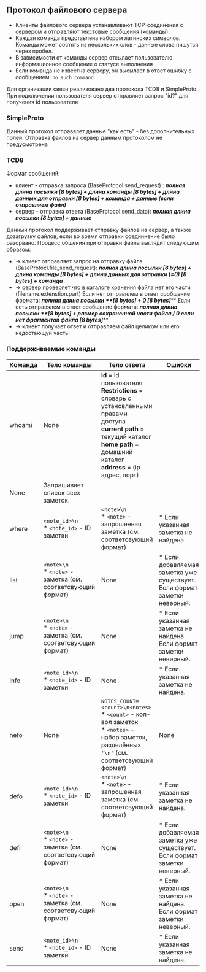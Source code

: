 ## Протокол файлового сервера
* Клиенты файлового сервера устанавливают TCP-соединения с сервером и отправляют текстовые сообщения (команды).
* Каждая команда представлена набором латинских символов. Команда может состять из нескольких слов - данные слова пишутся через пробел.  
* В зависимости от команды сервер отсылает пользователю информационное сообщение о статусе выполнения
* Если команда не известна серверу, он высылает в ответ ошибку с сообщением: `no such command`.
  
Для организации связи реализовано два протокола TCD8 и SimpleProto. При подключении пользователя сервер отправляет запрос "id?" для получения id пользователя

### SimpleProto
Данный протокол отправялет данные "как есть" - без дополнительных полей. 
Отправка файлов на сервер данным протоколом не предусмотрена

### TCD8
Формат сообщений:
* клиент - отправка запроса (BaseProtocol.send_request) : **_полная длина посылки [8 bytes] + длина команды [8 bytes] + длина данных для отправки [8 bytes] + команда + данные (если отправляем файл)_**
* сервер - отправка ответа (BaseProtocol.send_data): **_полная длина посылки [8 bytes] + данные_**

Данный протокол поддерживает отправку файлов на сервер, а также дозагрузку файлов, если во время отправки соеднинение было разорвано.
Процесс общения при отправки файла выглядит следующим образом:
* -> клиент отправляет запрос на отправку файла (BaseProtocl.file_send_request): **_полная длина посылки [8 bytes] + длина команды [8 bytes] + длина данных для отправки (=0) [8 bytes] + команда_**
* -> сервер проверяет что в каталоге хранения файла нет его части (filename.extenstion.part) 
  Если нет отправялем в ответ сообщение формата:  **_полная длина посылки **[8 bytes] + 0 [8 bytes]_****
  Если есть отправялем в ответ сообщение формата:  **_полная длина посылки **[8 bytes] + размер сохраненной части файла / 0 если нет фрагментов файла [8 bytes]_****
* -> клиент получает ответ и отправляем файл целиком или его недостающуй часть.


### Поддерживаемые команды
| Команда     | Тело команды                 | Тело ответа             | Ошибки        | Описание        |
|-------------|------------------------------|-------------------------|---------------|-----------------|
| whoami      | None                        |**id** = id пользователя<br/> **Restrictions** = словарь с установленными правами доступа<br/>**current path** = текущий каталог <br/>**home path** = домашний каталог<br/>**address** = (ip адрес, порт)
 | None                                                                           | Запрашивает список всех заметок. |
| where       | `<note_id>\n`<br/> * `<note_id>` - ID заметки                     | `<note>\n` <br/> * `<note>` - запрошенная заметка (см. соответсвующий формат)                                                                        | * Если указанная заметка не найдена.                                           | Запрашивает указанную заметку.   |
| list    | `<note>\n` <br/> * `<note>` - заметка (см. соответсвующий формат) | None                                                                                                                                                 | * Если добавляемая заметка уже существует. <br/> Если формат заметки неверный. | Добавляет новую заметку.         |
| jump   | `<note>\n` <br/> * `<note>` - заметка (см. соответсвующий формат) | None                                                                                                                                                 | * Если указанная заметка не найдена. <br/> Если формат заметки неверный.       | Сохраняет изменённую заметку.    |
| info | `<note_id>\n`<br/> * `<note_id>` - ID заметки                     | None                                                                                                                                                 | * Если указанная заметка не найдена.                                           | Удаляет указанную заметку.       |
| nefo   | None                                                              | `NOTES_COUNT=<count>\n<notes>` <br/> * `<count>` - кол-вол заметок <br/> * `<notes>` - набор заметок, разделённых `'\n'` (см. соответсвующий формат) | None                                                                           | Запрашивает список всех заметок. |
| defo    | `<note_id>\n`<br/> * `<note_id>` - ID заметки                     | `<note>\n` <br/> * `<note>` - запрошенная заметка (см. соответсвующий формат)                                                                        | * Если указанная заметка не найдена.                                           | Запрашивает указанную заметку.   |
| defi    | `<note>\n` <br/> * `<note>` - заметка (см. соответсвующий формат) | None                                                                                                                                                 | * Если добавляемая заметка уже существует. <br/> Если формат заметки неверный. | Добавляет новую заметку.         |
| open   | `<note>\n` <br/> * `<note>` - заметка (см. соответсвующий формат) | None                                                                                                                                                 | * Если указанная заметка не найдена. <br/> Если формат заметки неверный.       | Сохраняет изменённую заметку.    |
| send | `<note_id>\n`<br/> * `<note_id>` - ID заметки                     | None                                                                                                                                                 | * Если указанная заметка не найдена.                                           | Удаляет указанную заметку.       |













